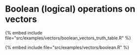 # Boolean (logical) operations on vectors


{% embed include file="src/examples/vectors/boolean_vectors_truth_table.R" %}

{% embed include file="src/examples/vectors/boolean.R" %}


